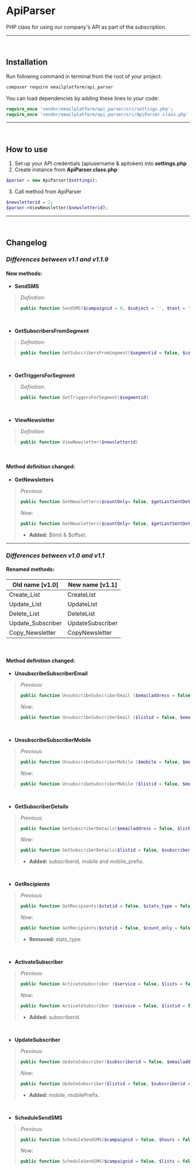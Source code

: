 # ApiParser
PHP class for using our company's API as part of the subscription.
<hr><br/>

## Installation
Run following command in terminal from the root of your project:
```bash
composer require emailplatform/api_parser
```
You can load dependencies by adding these lines to your code: 
```php
require_once 'vendor/emailplatform/api_parser/src/settings.php';
require_once 'vendor/emailplatform/api_parser/src/ApiParser.class.php';
```
<hr><br />

## How to use
1. Set up your API credentials (apiusername & apitoken) into **settings.php**
2. Create instance from **ApiParser.class.php**
```php
$parser = new ApiParser($settings);
```
3. Call method from ApiParser
```php
$newsletterid = 1;
$parser->ViewNewsletter($newsletterid);
```
<hr><br />

## Changelog

### _Differences between **v1.1** and **v1.1.9**_ 
#### New methods:

* **SendSMS**
>  *Definition:*
> ```php
> public function SendSMS($campaignid = 0, $subject = '', $text = '', $subscriberid = 0, $listid = 0, $mobile = '', $mobilePrefix = '')
> 
>```
<br/>

* **GetSubscribersFromSegment**
>  *Definition:*
> ```php
> public function GetSubscribersFromSegment($segmentid = false, $countonly = false, $activeonly = true, $limit = 100, $offset = 0)
> 
>```
<br/>

* **GetTriggersForSegment**
>  *Definition:*
> ```php
> public function GetTriggersForSegment($segmentid)
> 
>```
<br/>

* **ViewNewsletter**
>  *Definition:*
> ```php
> public function ViewNewsletter($newsletterid)
> 
>```
<br/>

#### Method definition changed:

* **GetNewsletters**
>  *Previous:*
> ```php
> public function GetNewsletters($countOnly= false, $getLastSentDetails = false, $content = true, $aftercreatedate = false, $newsletterNameLike = false)
>```
>  *Now:*
> ```php
> public function GetNewsletters($countOnly= false, $getLastSentDetails = false, $content = true, $aftercreatedate = false, $newsletterNameLike = false, $limit = false, $offset = false)
>```
> * **Added:** $limit & $offset.
<hr>

### _Differences between **v1.0** and **v1.1**_ 

#### Renamed methods:
| Old name [v1.0] | New name [v1.1]|
| ------ | ------ |
| Create_List | CreateList |
| Update_List | UpdateList |
| Delete_List | DeleteList |
| Update_Subscriber | UpdateSubscriber |
| Copy_Newsletter | CopyNewsletter |

<br/>

#### Method definition changed:

* **UnsubscribeSubscriberEmail**
>  *Previous:*
> ```php
> public function UnsubscribeSubscriberEmail ($emailaddress = false, $listid = false, $subscriberid = false, $skipcheck = false, $statid = false)
>```
>
>  *Now:*
> ```php
> public function UnsubscribeSubscriberEmail ($listid = false, $emailaddress = false, $subscriberid = false, $skipcheck = false, $statid = false)
>```
<br />

* **UnsubscribeSubscriberMobile**
>  *Previous:*
> ```php
> public function UnsubscribeSubscriberMobile ($mobile = false, $mobilePrefix = false, $listid = false, $subscriberid = false, $skipcheck = false, $statid = false)
>```
>
>  *Now:*
> ```php
> public function UnsubscribeSubscriberMobile ($listid = false, $mobile = false, $mobilePrefix = false, $subscriberid = false, $skipcheck = false, $statid = false)
> 
>```
<br />

* **GetSubscriberDetails**
>  *Previous:*
> ```php
> public function GetSubscriberDetails($emailaddress = false, $listid = false)
> 
>```
>
>  *Now:*
> ```php
> public function GetSubscriberDetails($listid = false, $subscriberid = false, $emailaddress = false, $mobile = false, $mobile_prefix = false)
> 
>```
> * **Added:** subscriberid, mobile and mobile_prefix.
<br />


* **GetRecipients**
>  *Previous:*
> ```php
> public function GetRecipients($statid = false, $stats_type = false, $count_only = false)
> 
>```
>
>  *Now:*
> ```php
> public function GetRecipients($statid = false, $count_only = false)
> 
>```
> * **Removed:** stats_type.
<br />

* **ActivateSubscriber**
>  *Previous:*
> ```php
> public function ActivateSubscriber ($service = false, $lists = false, $emailaddress = false, $mobile = false, $mobile_prefix = false)
> 
>```
>
>  *Now:*
> ```php
> public function ActivateSubscriber ($service = false, $listid = false, $emailaddress = false, $mobile = false, $mobile_prefix = false, $subscriberid = false)
> 
>```
> * **Added:** subscriberid.
<br />

* **UpdateSubscriber**
>  *Previous:*
> ```php
> public function UpdateSubscriber($subscriberid = false, $emailaddress = false, $mobile = false, $listid = false, $customfields = array())
> 
>```
>
>  *Now:*
> ```php
> public function UpdateSubscriber($listid = false, $subscriberid = false, $emailaddress = false, $mobile = false, $mobilePrefix = false, $customfields = array())
> 
>```
> * **Added:** mobile, mobilePrefix.
<br />

* **ScheduleSendSMS**
>  *Previous:*
> ```php
> public function ScheduleSendSMS($campaignid = false, $hours = false, $lists = false)
> 
>```
>
>  *Now:*
> ```php
> public function ScheduleSendSMS($campaignid = false, $lists = false, $hours = false)
> 
>```

